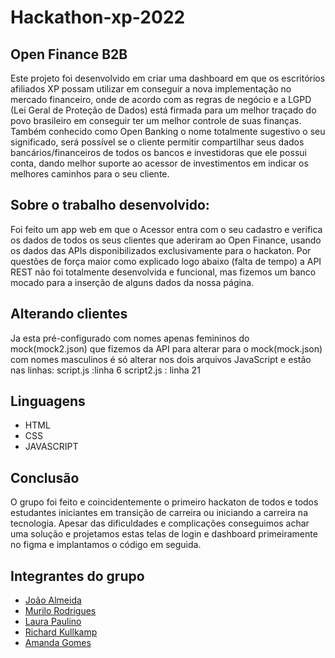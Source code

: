 # Hackathon-xp-2022

## Open Finance B2B

Este projeto foi desenvolvido em criar uma dashboard em que os escritórios afiliados XP possam utilizar em conseguir a nova implementação no mercado financeiro, onde de acordo com as regras de negócio e a LGPD (Lei Geral de Proteção de Dados) está firmada para um melhor traçado do povo brasileiro em conseguir ter um melhor controle de suas finanças.
Também conhecido como Open Banking o nome totalmente sugestivo o seu significado, será possível se o cliente permitir compartilhar seus dados bancários/financeiros de todos os bancos e investidoras que ele possui conta, dando melhor suporte ao acessor de investimentos em indicar os melhores caminhos para o seu cliente.


## Sobre o trabalho desenvolvido:


Foi feito um app web em que o Acessor entra com o seu cadastro e verifica os dados de todos os seus clientes que aderiram ao Open Finance, usando os dados das APIs disponibilizados exclusivamente para o hackaton. Por questões de força maior como explicado logo abaixo (falta de tempo) a API REST não foi totalmente desenvolvida e funcional, mas fizemos um banco mocado para a inserção de alguns dados da nossa página.

## Alterando clientes

Ja esta pré-configurado com nomes apenas femininos do mock(mock2.json) que fizemos da API para alterar para o mock(mock.json) com nomes masculinos é só alterar nos dois arquivos JavaScript e estão nas linhas:
script.js :linha 6
script2.js : linha 21

## Linguagens

<!--ts-->
   * HTML
   * CSS
   * JAVASCRIPT


## Conclusão

O grupo foi feito e coincidentemente o primeiro hackaton de todos e todos estudantes iniciantes em transição de carreira ou iniciando a carreira na tecnologia. Apesar das dificuldades e complicações conseguimos achar uma solução e projetamos estas telas de login e dashboard primeiramente no figma e implantamos o código em seguida.


## Integrantes do grupo

- [João Almeida](https://www.linkedin.com/in/jcmalmeida/)
- [Murilo Rodrigues](https://www.linkedin.com/in/murilorodrigueswebdev/) 
- [Laura Paulino](https://www.linkedin.com/in/laurapaulinodesouza/) 
- [Richard Kullkamp](https://www.linkedin.com/in/richardkulkamp/)
- [Amanda Gomes]()
